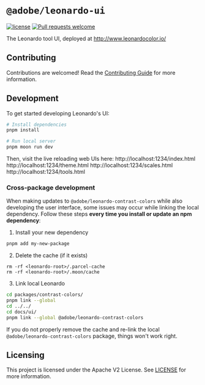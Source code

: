 # `@adobe/leonardo-ui`

[![license](https://img.shields.io/github/license/adobe/leonardo)](https://github.com/adobe/leonardo/blob/master/LICENSE) [![Pull requests welcome](https://img.shields.io/badge/PRs-welcome-blueviolet)](https://github.com/adobe/leonardo/blob/master/.github/CONTRIBUTING.md)

The Leonardo tool UI, deployed at http://www.leonardocolor.io/

## Contributing

Contributions are welcomed! Read the [Contributing Guide](../../.github/CONTRIBUTING.md) for more information.

## Development

To get started developing Leonardo's UI:

```sh
# Install dependencies
pnpm install

# Run local server
pnpm moon run dev
```

Then, visit the live reloading web UIs here:
http://localhost:1234/index.html
http://localhost:1234/theme.html
http://localhost:1234/scales.html
http://localhost:1234/tools.html

### Cross-package development

When making updates to `@adobe/leonardo-contrast-colors` while also developing the user interface, some issues may occur while linking the local dependency.
Follow these steps **every time you install or update an npm dependency**:

1. Install your new dependency

```sh
pnpm add my-new-package
```

2. Delete the cache (if it exists)

```
rm -rf <leonardo-root>/.parcel-cache
rm -rf <leonardo-root>/.moon/cache
```

3. Link local Leonardo

```sh
cd packages/contrast-colors/
pnpm link --global
cd ../../
cd docs/ui/
pnpm link --global @adobe/leonardo-contrast-colors
```

If you do not properly remove the cache and re-link the local `@adobe/leonardo-contrast-colors` package, things won't work right.

## Licensing

This project is licensed under the Apache V2 License. See [LICENSE](LICENSE) for more information.
